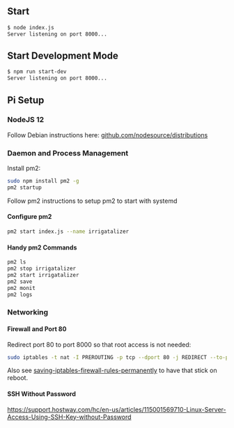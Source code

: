 ## Start

```sh
$ node index.js
Server listening on port 8000...
```

## Start Development Mode

```sh
$ npm run start-dev
Server listening on port 8000...
```

## Pi Setup

### NodeJS 12

Follow Debian instructions here: [github.com/nodesource/distributions](https://github.com/nodesource/distributions/blob/master/README.md)

### Daemon and Process Management

Install pm2:

```sh
sudo npm install pm2 -g
pm2 startup
```

Follow pm2 instructions to setup pm2 to start with systemd

#### Configure pm2

```sh
pm2 start index.js --name irrigatalizer
```

#### Handy pm2 Commands

```sh
pm2 ls
pm2 stop irrigatalizer
pm2 start irrigatalizer
pm2 save
pm2 monit
pm2 logs
```

### Networking

#### Firewall and Port 80

Redirect port 80 to port 8000 so that root access is not needed:

```sh
sudo iptables -t nat -I PREROUTING -p tcp --dport 80 -j REDIRECT --to-port 8000
```

Also see [saving-iptables-firewall-rules-permanently](https://discourse.osmc.tv/t/saving-iptables-firewall-rules-permanently/7286/7) to have that stick on reboot.

#### SSH Without Password

https://support.hostway.com/hc/en-us/articles/115001569710-Linux-Server-Access-Using-SSH-Key-without-Password
